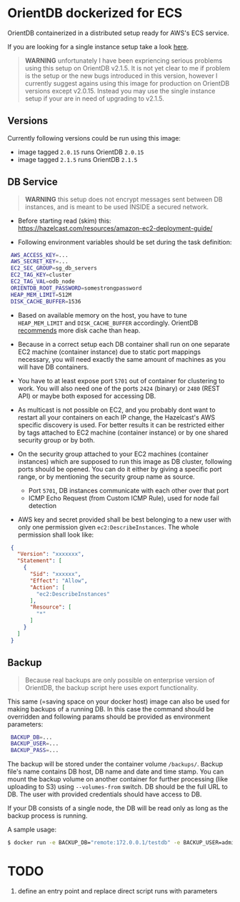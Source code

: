 # OrientDB dockerized for ECS
OrientDB containerized in a distributed setup ready for AWS's ECS service.

If you are looking for a single instance setup take a look [here](https://github.com/mohamnag/docker-orientdb).

> **WARNING** unfortunately I have been expriencing serious problems using this setup on OrientDB v2.1.5. It is not yet clear to me if problem is the setup or the new bugs introduced in this version, however I currently suggest agains using this image for production on OrientDB versions except v2.0.15. Instead you may use the single instance setup if your are in need of upgrading to v2.1.5.

## Versions
Currently following versions could be run using this image:
 - image tagged `2.0.15` runs OrientDB `2.0.15`
 - image tagged `2.1.5` runs OrientDB `2.1.5`

## DB Service
> **WARNING** this setup does not encrypt messages sent between DB instances, and is meant to be used INSIDE a secured network.

- Before starting read (skim) this: https://hazelcast.com/resources/amazon-ec2-deployment-guide/

- Following environment variables should be set during the task definition:

```bash
 AWS_ACCESS_KEY=...
 AWS_SECRET_KEY=...
 EC2_SEC_GROUP=sg_db_servers
 EC2_TAG_KEY=cluster
 EC2_TAG_VAL=odb_node
 ORIENTDB_ROOT_PASSWORD=somestrongpassword
 HEAP_MEM_LIMIT=512M
 DISK_CACHE_BUFFER=1536
```

- Based on available memory on the host, you have to tune `HEAP_MEM_LIMIT` and `DISK_CACHE_BUFFER` accordingly. OrientDB [recommends](http://orientdb.com/docs/2.1/Performance-Tuning.html) more disk cache than heap.

- Because in a correct setup each DB container shall run on one separate EC2 machine (container instance) due to static port mappings necessary, you will need exactly the same amount of machines as you will have DB containers.

- You have to at least expose port `5701` out of container for clustering to work. You will also need one of the ports `2424` (binary) or `2480` (REST API) or maybe both exposed for accessing DB.

- As multicast is not possible on EC2, and you probably dont want to restart all your containers on each IP change, the Hazelcast's AWS specific discovery is used. For better results it can be restricted either by tags attached to EC2 machine (container instance) or by one shared security group or by both.

- On the security group attached to your EC2 machines (container instances) which are supposed to run this image as DB cluster, following ports should be opened. You can do it either by giving a specific port range, or by mentioning the security group name as source.
    - Port `5701`, DB instances communicate with each other over that port
    - ICMP Echo Request (from Custom ICMP Rule), used for node fail detection

- AWS key and secret provided shall be best belonging to a new user with only one permission given `ec2:DescribeInstances`. The whole permission shall look like:

```json
 {
   "Version": "xxxxxxx",
   "Statement": [
     {
       "Sid": "xxxxxx",
       "Effect": "Allow",
       "Action": [
         "ec2:DescribeInstances"
       ],
       "Resource": [
         "*"
       ]
     }
   ]
 }
```

## Backup
> Because real backups are only possible on enterprise version of OrientDB, the backup script here uses export functionality.

This same (=saving space on your docker host) image can also be used for making backups of a running DB. In this case the command should be overridden and following params should be provided as environment parameters:
```bash
 BACKUP_DB=...
 BACKUP_USER=...
 BACKUP_PASS=...
```

The backup will be stored under the container volume `/backups/`. Backup file's name contains DB host, DB name and date and time stamp. You can mount the backup volume on another container for further processing (like uploading to S3) using `--volumes-from` switch. DB should be the full URL to DB. The user with provided credentials should have access to DB.

If your DB consists of a single node, the DB will be read only as long as the backup process is running.

A sample usage:
```bash
$ docker run -e BACKUP_DB="remote:172.0.0.1/testdb" -e BACKUP_USER=admin -e BACKUP_PASS=admin mohamnag/ecs-orientdb /opt/backup.sh
```

# TODO
 1. define an entry point and replace direct script runs with parameters
